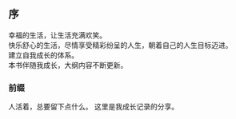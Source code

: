 ## 序

幸福的生活，让生活充满欢笑。  
快乐舒心的生活，尽情享受精彩纷呈的人生，朝着自己的人生目标迈进。  
建立自我成长的体系。  
本书伴随我成长，大纲内容不断更新。

### 前缀

人活着，总要留下点什么。
这里是我成长记录的分享。




